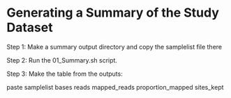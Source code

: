 # Generating a Summary of the Study Dataset

Step 1: Make a summary output directory and copy the samplelist file there

Step 2: Run the 01_Summary.sh script. 

Step 3: Make the table from the outputs: 

paste samplelist bases reads mapped_reads proportion_mapped sites_kept
